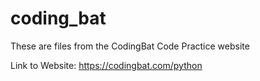 # coding_bat

These are files from the CodingBat Code Practice website

Link to Website: https://codingbat.com/python
